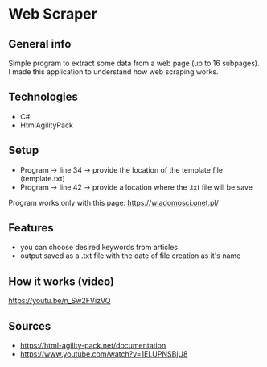 # Web Scraper

## General info
Simple program to extract some data from a web page (up to 16 subpages).
I made this application to understand how web scraping works.

## Technologies
- C#
- HtmlAgilityPack

## Setup
- Program -> line 34 -> provide the location of the template file (template.txt)
- Program -> line 42 -> provide a location where the .txt file will be save

Program works only with this page: https://wiadomosci.onet.pl/

## Features
- you can choose desired keywords from articles  
- output saved as a .txt file with the date of file creation as it's name 

## How it works (video)
https://youtu.be/n_Sw2FVizVQ

## Sources
- https://html-agility-pack.net/documentation
- https://www.youtube.com/watch?v=1ELUPNSBjU8
